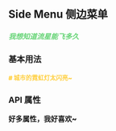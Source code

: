 ## Side Menu 侧边菜单

<h5 style="color: #66d476">我想知道流星能飞多久</h5>

<script setup>
    import BasicDemo from '../demo/basic_demo.vue'
    import Preview from '../../../src/components/preview.vue'
</script>

### 基本用法

<p style="color: #ffcf3f; font-size: 12px; font-weight: 900;"># 城市的霓虹灯太闪亮~</p>
<BasicDemo />
<Preview comp="side_menu" demo="basic_demo" />

<!-- API表格 -->

### API 属性

<p style="color: var(--color-success); font-size: 14px; font-weight: 900;">好多属性，我好喜欢~</p>
<script setup>
    import ApiTable from '../../../src/components/api_table.vue'
    const data = {
        columns: [
            {
                title: '名称'
            },
            {
                title: '类型'
            },
            {
                title: '默认值'
            },
            {
                title: '说明'
            }
        ],
        item: [
            {
                name: 'menu-items',
                type: 'Array',
                default: '[]',
                explain: '菜单数据'
            }
        ]
  }
</script>
<ApiTable :data="data" />

